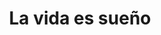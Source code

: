 ---
layout: 
title: La vida es sueño
tipo: Editorial
categories: editorial
descripcion: Diseño de libro
imagen: la-vida-es-sueno
---